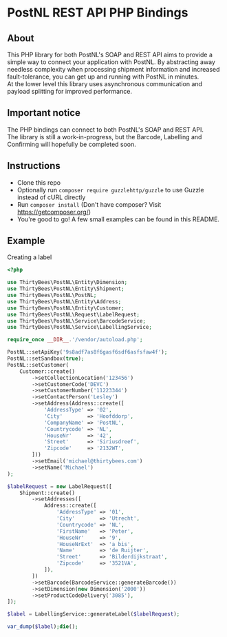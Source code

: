 # PostNL REST API PHP Bindings

## About
This PHP library for both PostNL's SOAP and REST API aims to provide a simple way to connect your 
application with PostNL. By abstracting away needless complexity when processing shipment 
information and increased fault-tolerance, you can get up and running with PostNL in minutes.  
At the lower level this library uses asynchronous communication and payload splitting for 
improved performance.

## Important notice
The PHP bindings can connect to both PostNL's SOAP and REST API.  
The library is still a work-in-progress, but the Barcode, Labelling and Confirming will 
hopefully be completed soon.

## Instructions
- Clone this repo
- Optionally run `composer require guzzlehttp/guzzle` to use Guzzle instead of cURL directly
- Run `composer install` (Don't have composer? Visit https://getcomposer.org/)
- You're good to go! A few small examples can be found in this README.

## Example
Creating a label

```php
<?php

use ThirtyBees\PostNL\Entity\Dimension;
use ThirtyBees\PostNL\Entity\Shipment;
use ThirtyBees\PostNL\PostNL;
use ThirtyBees\PostNL\Entity\Address;
use ThirtyBees\PostNL\Entity\Customer;
use ThirtyBees\PostNL\Request\LabelRequest;
use ThirtyBees\PostNL\Service\BarcodeService;
use ThirtyBees\PostNL\Service\LabellingService;

require_once __DIR__.'/vendor/autoload.php';

PostNL::setApiKey('9s8adf7as8f6gasf6sdf6asfsfaw4f');
PostNL::setSandbox(true);
PostNL::setCustomer(
    Customer::create()
        ->setCollectionLocation('123456')
        ->setCustomerCode('DEVC')
        ->setCustomerNumber('11223344')
        ->setContactPerson('Lesley')
        ->setAddress(Address::create([
            'AddressType' => '02',
            'City'        => 'Hoofddorp',
            'CompanyName' => 'PostNL',
            'Countrycode' => 'NL',
            'HouseNr'     => '42',
            'Street'      => 'Siriusdreef',
            'Zipcode'     => '2132WT',
        ]))
        ->setEmail('michael@thirtybees.com')
        ->setName('Michael')
);

$labelRequest = new LabelRequest([
    Shipment::create()
        ->setAddresses([
            Address::create([
                'AddressType' => '01',
                'City'        => 'Utrecht',
                'Countrycode' => 'NL',
                'FirstName'   => 'Peter',
                'HouseNr'     => '9',
                'HouseNrExt'  => 'a bis',
                'Name'        => 'de Ruijter',
                'Street'      => 'Bilderdijkstraat',
                'Zipcode'     => '3521VA',
            ]),
        ])
        ->setBarcode(BarcodeService::generateBarcode())
        ->setDimension(new Dimension('2000'))
        ->setProductCodeDelivery('3085'),
]);

$label = LabellingService::generateLabel($labelRequest);

var_dump($label);die();
```
